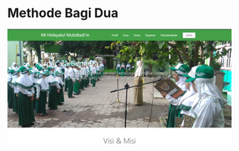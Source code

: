 # Methode Bagi Dua
![Image of Yaktocat](https://github.com/andifila/web-hidayatul/blob/master/display.png)
